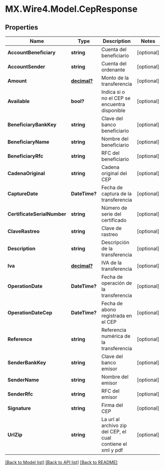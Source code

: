 # MX.Wire4.Model.CepResponse
## Properties

Name | Type | Description | Notes
------------ | ------------- | ------------- | -------------
**AccountBeneficiary** | **string** | Cuenta del beneficiario | [optional] 
**AccountSender** | **string** | Cuenta del ordenante | [optional] 
**Amount** | [**decimal?**](BigDecimal.md) | Monto de la transferencia | [optional] 
**Available** | **bool?** | Indica si o no el CEP se encuentra disponible | [optional] 
**BeneficiaryBankKey** | **string** | Clave del banco beneficiario | [optional] 
**BeneficiaryName** | **string** | Nombre del beneficiario | [optional] 
**BeneficiaryRfc** | **string** | RFC del beneficiario | [optional] 
**CadenaOriginal** | **string** | Cadena original del CEP | [optional] 
**CaptureDate** | **DateTime?** | Fecha de captura de la transferencia | [optional] 
**CertificateSerialNumber** | **string** | Número de serie del certificado | [optional] 
**ClaveRastreo** | **string** | Clave de rastreo | [optional] 
**Description** | **string** | Descripción de la transferencia | [optional] 
**Iva** | [**decimal?**](BigDecimal.md) | IVA de la transferencia | [optional] 
**OperationDate** | **DateTime?** | Fecha de operación de la transferencia | [optional] 
**OperationDateCep** | **DateTime?** | Fecha de abono registrada en el CEP | [optional] 
**Reference** | **string** | Referencia numérica de la transferencia | [optional] 
**SenderBankKey** | **string** | Clave del banco emisor | [optional] 
**SenderName** | **string** | Nombre del emisor | [optional] 
**SenderRfc** | **string** | RFC del emisor | [optional] 
**Signature** | **string** | Firma del CEP | [optional] 
**UrlZip** | **string** | La url al archivo zip del CEP, el cual contiene el xml y pdf | [optional] 

[[Back to Model list]](../README.md#documentation-for-models) [[Back to API list]](../README.md#documentation-for-api-endpoints) [[Back to README]](../README.md)

